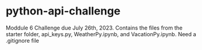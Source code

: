 # python-api-challenge

Moddule 6 Challenge due July 26th, 2023. Contains the files from the starter folder, api_keys.py, WeatherPy.ipynb, and VacationPy.ipynb. Need a .gitignore file
